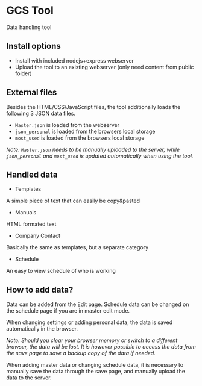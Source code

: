 # GCS Tool
Data handling tool

## Install options
- Install with included nodejs+express webserver
- Upload the tool to an existing webserver (only need content from public folder)

## External files
Besides the HTML/CSS/JavaScript files, the tool additionally loads the following 3 JSON data files.
- `Master.json` is loaded from the webserver
- `json_personal` is loaded from the browsers local storage
- `most_used` is loaded from the browsers local storage

*Note: `Master.json` needs to be manually uploaded to the server, while `json_personal` and `most_used` is updated automatically when using the tool.*

## Handled data
- Templates

A simple piece of text that can easily be copy&pasted

- Manuals

HTML formated text

- Company Contact

Basically the same as templates, but a separate category

- Schedule

An easy to view schedule of who is working

## How to add data?
Data can be added from the Edit page. Schedule data can be changed on the schedule page if you are in master edit mode.

When changing settings or adding personal data, the data is saved automatically in the browser.

*Note: Should you clear your browser memory or switch to a different browser, the data will be lost. It is however possible to access the data from the save page to save a backup copy of the data if needed.*

When adding master data or changing schedule data, it is necessary to manually save the data through the save page, and manually upload the data to the server.
